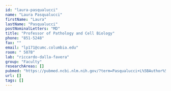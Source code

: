 ```yaml
---
id: "laura-pasqualucci"
name: "Laura Pasqualucci"
firstName: "Laura"
lastName: "Pasqualucci"
postNominalLetters: "MD"
title: "Professor of Pathology and Cell Biology"
phone: "851-5248"
fax: ""
email: "lp171@cumc.columbia.edu"
room: " 507B"
lab: "riccardo-dalla-favera"
group: "Faculty"
researchAreas: []
pubmed: "https://pubmed.ncbi.nlm.nih.gov/?term=Pasqualucci+L%5BAuthor%5D"
url: []
tags: []
---
```

